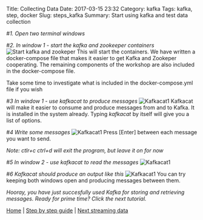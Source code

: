 Title: Collecting Data
Date: 2017-03-15 23:32
Category: kafka
Tags: kafka, step, docker
Slug: steps_kafka
Summary: Start using kafka and test data collection

#*1. Open two terminal windows*

#*2. In window 1 - start the kafka and zookeeper containers*
![Start kafka and zookeper](/images/steps/kafka/kafka1.png)
This will start the containers. We have written a docker-compose file that makes it easier to get Kafka and Zookeper cooperating. The remaining components of the workshop are also included in the docker-compose file.

Take some time to investigate what is included in the docker-compose.yml file if you wish

#*3 In window 1 - use kafkacat to produce messages*
![Kafkacat1](/images/steps/kafka/kafka2.png)
Kafkacat will make it easier to consume and produce messages from and to Kafka. It is installed in the system already. Typing *kafkacat* by itself will give you a list of options.

#*4 Write some messages*
![Kafkacat1](/images/steps/kafka/kafka3.png)
Press [Enter] between each message you want to send.

*Note: ctlr+c ctrl+d will exit the program, but leave it on for now*

#*5 In window 2 - use kafkacat to read the messages*
![Kafkacat1](/images/steps/kafka/kafka4.png)

#*6 Kafkacat should produce an output like this*
![Kafkacat1](/images/steps/kafka/kafka5.png)
You can try keeping both windows open and producing messages between them.

*Hooray, you have just succesfully used Kafka for storing and retrieving messages. Ready for prime time? Click the next tutorial.* 



[Home](/) | [Step by step guide]({filename}/steps/index.md) | [Next streaming data]({filename}/steps/stream.md)

